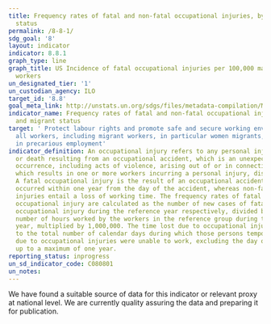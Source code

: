 ```yaml
---
title: Frequency rates of fatal and non-fatal occupational injuries, by sex and migrant
  status
permalink: /8-8-1/
sdg_goal: '8'
layout: indicator
indicator: 8.8.1
graph_type: line
graph_title: US Incidence of fatal occupational injuries per 100,000 male fulltime
  workers
un_designated_tier: '1'
un_custodian_agency: ILO
target_id: '8.8'
goal_meta_link: http://unstats.un.org/sdgs/files/metadata-compilation/Metadata-Goal-8.pdf
indicator_name: Frequency rates of fatal and non-fatal occupational injuries, by sex
  and migrant status
target: ' Protect labour rights and promote safe and secure working environments for
  all workers, including migrant workers, in particular women migrants, and those
  in precarious employment'
indicator_definition: An occupational injury refers to any personal injury, disease
  or death resulting from an occupational accident, which is an unexpected and unplanned
  occurrence, including acts of violence, arising out of or in connection with work
  which results in one or more workers incurring a personal injury, disease or death.
  A fatal occupational injury is the result of an occupational accident where death
  occurred within one year from the day of the accident, whereas non-fatal occupational
  injuries entail a loss of working time. The frequency rates of fatal and non-fatal
  occupational injury are calculated as the number of new cases of fatal and non-fatal
  occupational injury during the reference year respectively, divided by the total
  number of hours worked by the workers in the reference group during the reference
  year, multiplied by 1,000,000. The time lost due to occupational injuries refers
  to the total number of calendar days during which those persons temporarily incapacitated
  due to occupational injuries were unable to work, excluding the day of the accident,
  up to a maximum of one year.
reporting_status: inprogress
un_sd_indicator_code: C080801
un_notes:
---
```


We have found a suitable source of data for this indicator or relevant proxy at national level. We are currently quality assuring the data and preparing it for publication.
